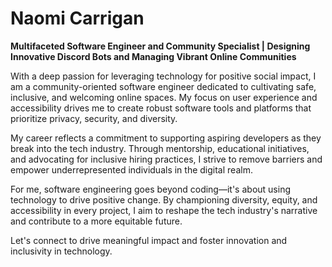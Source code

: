 # Naomi Carrigan
**Multifaceted Software Engineer and Community Specialist | Designing Innovative Discord Bots and Managing Vibrant Online Communities**

With a deep passion for leveraging technology for positive social impact, I am a community-oriented software engineer dedicated to cultivating safe, inclusive, and welcoming online spaces. My focus on user experience and accessibility drives me to create robust software tools and platforms that prioritize privacy, security, and diversity.

My career reflects a commitment to supporting aspiring developers as they break into the tech industry. Through mentorship, educational initiatives, and advocating for inclusive hiring practices, I strive to remove barriers and empower underrepresented individuals in the digital realm.

For me, software engineering goes beyond coding—it's about using technology to drive positive change. By championing diversity, equity, and accessibility in every project, I aim to reshape the tech industry's narrative and contribute to a more equitable future.

Let's connect to drive meaningful impact and foster innovation and inclusivity in technology.
